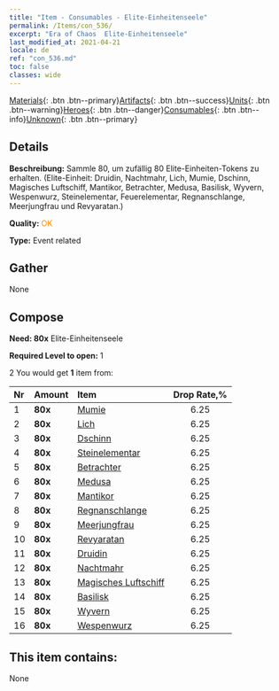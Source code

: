 ```yaml
---
title: "Item - Consumables - Elite-​Einheitenseele"
permalink: /Items/con_536/
excerpt: "Era of Chaos  Elite-​Einheitenseele"
last_modified_at: 2021-04-21
locale: de
ref: "con_536.md"
toc: false
classes: wide
---
```

 [Materials](/de/Items/){: .btn .btn--primary}[Artifacts](/de/Items/Artifacts/){: .btn .btn--success}[Units](/de/Items/Units/){: .btn .btn--warning}[Heroes](/de/Items/Heroes/){: .btn .btn--danger}[Consumables](/de/Items/Consumables/){: .btn .btn--info}[Unknown](/de/Items/Unknown/){: .btn .btn--primary}

## Details
 **Beschreibung:** Sammle 80, um zufällig 80 Elite-Einheiten-Tokens zu erhalten. (Elite-Einheit: Druidin, Nachtmahr, Lich, Mumie, Dschinn, Magisches Luftschiff, Mantikor, Betrachter, Medusa, Basilisk, Wyvern, Wespenwurz, Steinelementar, Feuerelementar, Regnanschlange, Meerjungfrau und Revyaratan.)

 **Quality:** <span style="color: #FF8C00">OK</span>

 **Type:** Event related

## Gather

  None

## Compose

 **Need: 80x** Elite-​Einheitenseele

 **Required Level to open:** 1

 2 You would get **1** item  from:

  | Nr | Amount |     Item    | Drop Rate,% |
  |:---|:-------|:------------|:---------:|
  | 1 |  **80x** | [Mumie](/de/Items/unt_215/) | 6.25 | 
  | 2 |  **80x** | [Lich](/de/Items/unt_212/) | 6.25 | 
  | 3 |  **80x** | [Dschinn](/de/Items/unt_239/) | 6.25 | 
  | 4 |  **80x** | [Steinelementar](/de/Items/unt_266/) | 6.25 | 
  | 5 |  **80x** | [Betrachter](/de/Items/unt_246/) | 6.25 | 
  | 6 |  **80x** | [Medusa](/de/Items/unt_247/) | 6.25 | 
  | 7 |  **80x** | [Mantikor](/de/Items/unt_249/) | 6.25 | 
  | 8 |  **80x** | [Regnanschlange](/de/Items/unt_276/) | 6.25 | 
  | 9 |  **80x** | [Meerjungfrau](/de/Items/unt_277/) | 6.25 | 
  | 10 |  **80x** | [Revyaratan](/de/Items/unt_280/) | 6.25 | 
  | 11 |  **80x** | [Druidin](/de/Items/unt_206/) | 6.25 | 
  | 12 |  **80x** | [Nachtmahr](/de/Items/unt_233/) | 6.25 | 
  | 13 |  **80x** | [Magisches Luftschiff](/de/Items/unt_242/) | 6.25 | 
  | 14 |  **80x** | [Basilisk](/de/Items/unt_256/) | 6.25 | 
  | 15 |  **80x** | [Wyvern](/de/Items/unt_258/) | 6.25 | 
  | 16 |  **80x** | [Wespenwurz](/de/Items/unt_260/) | 6.25 | 


## This item contains:

  None

